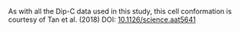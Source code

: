 As with all the Dip-C data used in this study, this cell conformation is courtesy of Tan et al. (2018) DOI: [10.1126/science.aat5641](https://doi.org/10.1126/science.aat5641)


